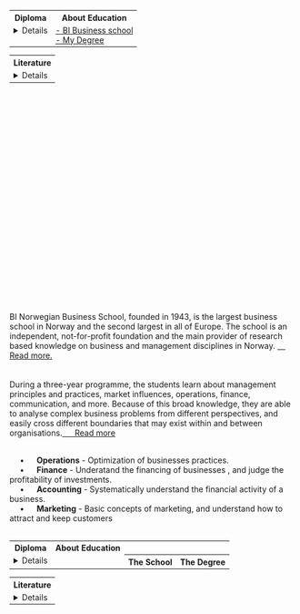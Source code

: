 


<table style="width:100%">                     
    <th> Diploma</th>     
    <th> About Education</th>     
  <tr>
    <td valign="top">
      <details close>
      <img src="assets/images/Diploma-1.svg" width="700px" height="700px">
      <img src="assets/images/Diploma-2.svg" width="700px" height="700px">
      <img src="assets/images/Diploma-3.svg" width="700px" height="700px">
      <img src="assets/images/Diploma-4.svg" width="700px" height="700px">
      </details>
    </td>
    <!--  -->
    <td valign="top">
        <a href="https://www.bi.edu/about-bi/"> - BI Business school</a>
        </br> 
        <a href="https://www.bi.edu/programmes-and-individual-courses/bachelor-programmes/business-administration/?_ga=2.234882433.1428810685.1663844919-999560012.1663061493&_gac=1.124785016.1663844919.Cj0KCQjwj7CZBhDHARIsAPPWv3fnPSi5MZKxDILr882sr-8W3nlR6RDp1UhAD5TqfGbF1ibW1Hm0GGUaArWWEALw_wcB&_gl=1*1wb6rzy*_ga*OTk5NTYwMDEyLjE2NjMwNjE0OTM.*_ga_SY3KTJF2RZ*MTY2Mzg0NDkxOS4yLjAuMTY2Mzg0NDkxOS4wLjAuMA..">- My Degree</a>
    </td>
  </tr>
</table>


<table style="width:100%">                     
    <th> Literature </th>     
  <tr>
    <td valign="top"> 
      <details close>

<span style="display:block" class="note">&emsp; • &emsp; Robert Cecil. (2008). *Clean Code: A Handbook of Agile Software Craftsmanship 1st Edition.* </span>
<span style="display:block" class="note">&emsp; • &emsp; Jay R Corrigan. (2021). *Understanding Economics: Game Theory - The Great Courses.* </span>
<span style="display:block" class="note">&emsp; • &emsp; Keith Martin (2020). *CryptoGraphy.* </span>
<span style="display:block" class="note">&emsp; • &emsp; Daniel Kahneman. (2011). *Thinking, fast and slow.* </span>
<span style="display:block" class="note">&emsp; • &emsp; Jeffery Smith. (2021). *Algorithms and Data Sthuctures.* </span> 
     </details>
    </td>
  </tr>
</table>


<br><br><br><br><br><br><br><br><br><br><br><br><br><br><br><br><br><br><br><br><br>




<table style="width:100%">                     
    <th> Diploma</th>     
    <th> About Education</th>     
  <tr>
    <td valign="top">
      <details close>
      <img src="assets/images/Diploma-1.svg" width="700px" height="700px">
      <img src="assets/images/Diploma-2.svg" width="700px" height="700px">
      <img src="assets/images/Diploma-3.svg" width="700px" height="700px">
      <img src="assets/images/Diploma-4.svg" width="700px" height="700px">
      </details>
    </td>
    <!--  -->
    <td valign="top">
    <th> The School </th>
    <br> 
     BI Norwegian Business School, founded in 1943, is the largest business school in Norway and the second largest in all of Europe. The school is an independent, not-for-profit foundation and the main provider of research based knowledge on business and management disciplines in Norway. <a href="https://www.bi.edu/about-bi/"> &emsp; Read more. </a>
    </br> </br>
    <th> The Degree </th>
    <br> During a three-year programme, the students learn about management principles and practices, market influences, operations, finance, communication, and more. Because of this broad knowledge, they are able to analyse complex business problems from different perspectives, and easily cross different boundaries that may exist within and between organisations.<a href="https://www.bi.edu/programmes-and-individual-courses/bachelor-programmes/business-administration/?_ga=2.234882433.1428810685.1663844919-999560012.1663061493&_gac=1.124785016.1663844919.Cj0KCQjwj7CZBhDHARIsAPPWv3fnPSi5MZKxDILr882sr-8W3nlR6RDp1UhAD5TqfGbF1ibW1Hm0GGUaArWWEALw_wcB&_gl=1*1wb6rzy*_ga*OTk5NTYwMDEyLjE2NjMwNjE0OTM.*_ga_SY3KTJF2RZ*MTY2Mzg0NDkxOS4yLjAuMTY2Mzg0NDkxOS4wLjAuMA.."> &emsp; Read more </a> </br></br>

<span style="display:block" class="note">&emsp; • &emsp; **Operations** -  Optimization of businesses practices.</span>
<span style="display:block" class="note">&emsp; • &emsp; **Finance** - Underatand the financing of businesses , and judge the profitability of investments. </span>
<span style="display:block" class="note">&emsp; • &emsp; **Accounting** -  Systematically understand the financial activity of a business. </span>
<span style="display:block" class="note">&emsp; • &emsp; **Marketing** -  Basic concepts of marketing, and understand how to attract and keep customers </span>
</br>
</td>
  </tr>
</table>


<table style="width:100%">                     
    <th> Literature </th>     
  <tr>
    <td valign="top"> 
      <details close>

<span style="display:block" class="note">&emsp; • &emsp; Robert Cecil. (2008). *Clean Code: A Handbook of Agile Software Craftsmanship 1st Edition.* </span>
<span style="display:block" class="note">&emsp; • &emsp; Jay R Corrigan. (2021). *Understanding Economics: Game Theory - The Great Courses.* </span>
<span style="display:block" class="note">&emsp; • &emsp; Keith Martin (2020). *CryptoGraphy.* </span>
<span style="display:block" class="note">&emsp; • &emsp; Daniel Kahneman. (2011). *Thinking, fast and slow.* </span>
<span style="display:block" class="note">&emsp; • &emsp; Jeffery Smith. (2021). *Algorithms and Data Sthuctures.* </span> 
     </details>
    </td>
  </tr>
</table>
















<!-- 

<td valign="top">
    <a href="https://www.bi.edu/about-bi/"> - BI Business school</a>
    </br> 
    <a href="https://www.bi.edu/programmes-and-individual-courses/bachelor-programmes/business-administration/?_ga=2.234882433.1428810685.1663844919-999560012.1663061493&_gac=1.124785016.1663844919.Cj0KCQjwj7CZBhDHARIsAPPWv3fnPSi5MZKxDILr882sr-8W3nlR6RDp1UhAD5TqfGbF1ibW1Hm0GGUaArWWEALw_wcB&_gl=1*1wb6rzy*_ga*OTk5NTYwMDEyLjE2NjMwNjE0OTM.*_ga_SY3KTJF2RZ*MTY2Mzg0NDkxOS4yLjAuMTY2Mzg0NDkxOS4wLjAuMA..">- My Degree</a>
</td> -->






<!-- <td valign="top">
    <th> The School </th>
    <br> 
     BI Norwegian Business School, founded in 1943, is the largest business school in Norway and the second largest in all of Europe. The school is an independent, not-for-profit foundation and the main provider of research based knowledge on business and management disciplines in Norway. <a href="https://www.bi.edu/about-bi/"> &emsp; Read more. </a>
    </br> </br>
    <th> The Degree </th>
    <br> During a three-year programme, the students learn about management principles and practices, market influences, operations, finance, communication, and more. Because of this broad knowledge, they are able to analyse complex business problems from different perspectives, and easily cross different boundaries that may exist within and between organisations.<a href="https://www.bi.edu/programmes-and-individual-courses/bachelor-programmes/business-administration/?_ga=2.234882433.1428810685.1663844919-999560012.1663061493&_gac=1.124785016.1663844919.Cj0KCQjwj7CZBhDHARIsAPPWv3fnPSi5MZKxDILr882sr-8W3nlR6RDp1UhAD5TqfGbF1ibW1Hm0GGUaArWWEALw_wcB&_gl=1*1wb6rzy*_ga*OTk5NTYwMDEyLjE2NjMwNjE0OTM.*_ga_SY3KTJF2RZ*MTY2Mzg0NDkxOS4yLjAuMTY2Mzg0NDkxOS4wLjAuMA.."> &emsp; Read more </a> </br></br>

<span style="display:block" class="note">&emsp; • &emsp; **Operations** -  Optimization of businesses practices.</span>
<span style="display:block" class="note">&emsp; • &emsp; **Finance** - Underatand the financing of businesses , and judge the profitability of investments. </span>
<span style="display:block" class="note">&emsp; • &emsp; **Accounting** -  Systematically understand the financial activity of a business. </span>
<span style="display:block" class="note">&emsp; • &emsp; **Marketing** -  Basic concepts of marketing, and understand how to attract and keep customers </span>
</br>
</td> -->


































<!-- # MULTIPLE ROW TABLE
<table>
<th>
    literature:
</th>
    <tr>
      <td>
        book1
      </td>
    </tr>
    <tr>
      <td>
        book2
      </td>
    </tr>
    <tr>
      <td>
        book3
      </td>
    </tr>
    <tr>
      <td>
        book4
      </td>
    </tr>
</table> -->



<!-- DROP DOWN TABLE  -->
<!-- <details open>
  <summary>
    <b style="font-size:14px">
      Literature
    </b>
  </summary>
<table>                     
    <th> Column 1 </th>     
        <tr><td> book1 </td></tr>
        <tr><td> book2 </td></tr>
        <tr><td> book3 </td></tr>
        <tr><td> book4 </td></tr>
</table>       
</details> -->



<!-- <table>                     
    <th> Column 1 </th>     
    <th> Column 2 </th>     
    <th> Column 3 </th>     
        <tr>                
            <td> book1 </td>
            <td> book2 </td>
            <td> book3 </td>
        </tr>               
        <tr>                
            <td> book1 </td>
            <td> book2 </td>
            <td> book3 </td>
        </tr>               
</table>   -->

<!-- 
<table>
    <th>
        Column 1
    </th>
    <th>
        Column 2
    </th>
    <th>
        Column 3
    </th>
  <tr>
    <td>
      book1
    </td>
    <td>
      book1
    </td>
    <td>
      book1
    </td>
  </tr>
</table>
 -->
